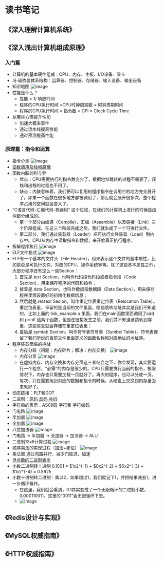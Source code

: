 # 读书笔记

## 《深入理解计算机系统》

### 



## 《深入浅出计算机组成原理》

### 入门篇

- 计算机的基本硬件组成：CPU、内存、主板、I/O设备、显卡
- 冯·诺依曼体系结构：运算器、控制器、存储器、输入设备、输出设备
- 知识地图 ![image](../images/zhishiditu.png)
- 性能是什么？
  - 性能 = 1/ 响应时间
  - 程序的CPU执行时间 =CPU时钟周期数 × 时钟周期时间
  - 程序的CPU执行时间 = 指令数 × CPI × Clock Cycle Time
- 从哪些方面提升性能
  - 加速大概率事件
  - 通过流水线提高性能
  - 通过预测提高性能
  
### 原理篇：指令和运算

- 指令分类 
  ![image](../images/zhilingfenlei.png)
- [函数调用及栈帧原理](https://zhuanlan.zhihu.com/p/27339191)
- 函数内联的利与弊
  - 优点：CPU需要执行的指令数变少了，根据地址跳转的过程不需要了，压栈和出栈的过程也不用了。
  - 缺点：内联意味着，我们把可以复用的程序指令在调用它的地方完全展开了。如果一个函数在很多地方都被调用了，那么就会展开很多次，整个程序占用的空间就会变大了。
- “C语言代码-汇编代码-机器码” 这个过程，在我们的计算机上进行的时候是由两部分组成的。
  - 第一个部分由编译（Compile）、汇编（Assemble）以及链接（Link）三个阶段组成。在这三个阶段完成之后，我们就生成了一个可执行文件。
  - 第二部分，我们通过装载器（Loader）把可执行文件装载（Load）到内存中。CPU从内存中读取指令和数据，来开始真正执行程序。
- 拆解程序执行 
  ![image](../images/chengxuchaijie.png)
- ELF文件格式 
  ![image](../images/elfformat.png)
- ELF有一个基本的文件头（File Header），用来表示这个文件的基本属性，比如是否是可执行文件，对应的CPU、操作系统等等。除了这些基本属性之外，大部分程序还有这么一些Section：
  1. 首先是.text Section，也叫作代码段代码段或者指令段（Code Section），用来保存程序的代码和指令；
  2. 接着是.data Section，也叫作数据段数据段（Data Section），用来保存程序里面设置好的初始化数据信息；
  3. 然后就是.rel.text Secion，叫作重定位表重定位表（Relocation Table）。重定位表里，保留的是当前的文件里面，哪些跳转地址其实是我们不知道的。比如上面的 link_example.o 里面，我们在main函数里面调用了add 和 printf 这两个函数，但是在链接发生之前，我们并不知道该跳转到哪里，这些信息就会存储在重定位表里；
  4. 最后是.symtab Section，叫作符号表符号表（Symbol Table）。符号表保留了我们所说的当前文件里面定义的函数名称和对应地址的地址簿。
- 程序装载面临的挑战
  - 内存分段（问题：内存碎片；解决：内存交换） 
    ![image](../images/neicunfenduan.png)
  - 内存分页 
    ![image](../images/neicunfenye.png)
  - 在虚拟内存、内存交换和内存分页这三者结合之下，你会发现，其实要运行一个程序，“必需”的内存是很少的。CPU只需要执行当前的指令，极限情况下，内存也只需要加载一页就好了。再大的程序，也可以分成一页。每次，只在需要用到对应的数据和指令的时候，从硬盘上交换到内存里面来就好了。
- 动态链接：PLT和GOT
- 二进制：[原码 反码 补码](https://www.imooc.com/article/16813?block_id=tuijian_wz)
- 字符串的表示：ASCII码 字符集 字符编码
- 门电路 
  ![image](../images/mendianlu.png)
- 半加器 
  ![image](../images/banjiaqi.png)
- 全加器 
  ![image](../images/quanjiaqi.png)
- 八位加法器 
  ![image](../images/baweijiafaqi.png)
- 门电路 -> 半加器 -> 全加器 -> 加法器 -> ALU
- 二进制13x9计算过程
  ![image](../images/chengfa.png)
- 顺序乘法的实现过程（加法+移位）
  ![image](../images/shunxuchengfa.png)
- 乘法器 通过电路并行，减少门延迟，加速
- [浮点数的二进制表示](http://www.ruanyifeng.com/blog/2010/06/ieee_floating-point_representation.html)
- 小数二进制转十进制 0.1001 = $1x2^{-1} + $0x2^{-2} + $0x2^{-3} + $1x2^{-4} = 0.5625
- 小数十进制转二进制：乘以2，如果超过1，我们就记下1，并把结果减去1，进一步循环操作。
  - 在这里，我们就会看到，0.1其实变成了一个无限循环的二进制小数，0.000110011。这里的“0011”会无限循环下去。
  - ![image](../images/xiaoshuerjinzhi.png)
  
  













## 《Redis设计与实现》

## 《MySQL权威指南》

## 《HTTP权威指南》
